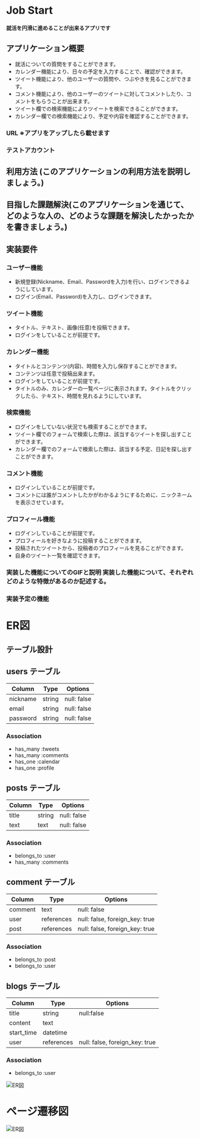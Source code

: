 # Job Start 
#### 就活を円滑に進めることが出来るアプリです

## アプリケーション概要
- 就活についての質問をすることができます。
- カレンダー機能により、日々の予定を入力することで、確認ができます。
- ツイート機能により、他のユーザーの質問や、つぶやきを見ることができます。
- コメント機能により、他のユーザーのツイートに対してコメントしたり、コメントをもらうことが出来ます。
- ツイート欄での検索機能によりツイートを検索できることができます。
- カレンダー欄での検索機能により、予定や内容を確認することができます。

### URL ※アプリをアップしたら載せます

### テストアカウント

## 利用方法 (このアプリケーションの利用方法を説明しましょう。)

## 目指した課題解決(このアプリケーションを通じて、どのような人の、どのような課題を解決したかったかを書きましょう。)

## 実装要件

### ユーザー機能
- 新規登録(Nickname、Email、Passwordを入力)を行い、ログインできるようにしています。
- ログイン(Email、Password)を入力し、ログインできます。
### ツイート機能	
- タイトル、テキスト、画像(任意)を投稿できます。
- ログインをしていることが前提です。

### カレンダー機能
- タイトルとコンテンツ(内容)、時間を入力し保存することができます。
- コンテンツは任意で投稿出来ます。
- ログインをしていることが前提です。
- タイトルのみ、カレンダーの一覧ページに表示されます。タイトルをクリックしたら、テキスト、時間を見れるようにしています。

### 検索機能
- ログインをしていない状況でも検索することができます。
- ツイート欄でのフォームで検索した際は、該当するツイートを探し出すことができます。
- カレンダー欄でのフォームで検索した際は、該当する予定、日記を探し出すことができます。

### コメント機能
- ログインしていることが前提です。
- コメントには誰がコメントしたかがわかるようにするために、ニックネームを表示させています。

### プロフィール機能
- ログインしていることが前提です。
- プロフィールを好きなように投稿することができます。
- 投稿されたツイートから、投稿者のプロフィールを見ることができます。
- 自身のツイート一覧を確認できます。


### 実装した機能についてのGIFと説明	実装した機能について、それぞれどのような特徴があるのか記述する。

### 実装予定の機能

# ER図
## テーブル設計

## users テーブル

| Column   | Type   | Options     |
| -------- | ------ | ----------- |
| nickname | string | null: false |
| email    | string | null: false |
| password | string | null: false |

### Association

- has_many :tweets
- has_many :comments
- has_one  :calendar
- has_one  :profile

## posts テーブル

| Column | Type   | Options     |
| ------ | ------ | ----------- |
| title  | string | null: false |
| text   | text   | null: false |

### Association

- belongs_to :user
- has_many :comments

## comment テーブル

| Column  | Type       | Options                        |
| ------- | ---------- | ------------------------------ |
| comment | text       | null: false                    |
| user    | references | null: false, foreign_key: true |
| post   | references | null: false, foreign_key: true |

### Association

- belongs_to :post
- belongs_to :user

## blogs テーブル

| Column     | Type       | Options                        |
| ---------- | ---------- | ------------------------------ |
| title      | string     | null:false                     |
| content    | text       |                                |
| start_time | datetime   |                                |
| user       | references | null: false, foreign_key: true |

### Association

- belongs_to :user


![ER図](weight_table.png)

# ページ遷移図
![ER図](weight_up.png)

